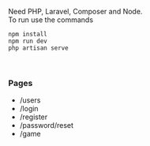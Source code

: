 Need PHP, Laravel, Composer and Node.
<br> To run use the commands </br>
```
npm install
npm run dev
php artisan serve 
```
<br>
<h3> Pages </h3>
<ul>
  <li> /users </li> 
  <li> /login </li> 
  <li> /register </li> 
  <li> /password/reset </li> 
  <li> /game </li> 
</ul>
